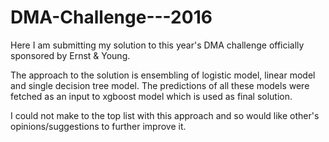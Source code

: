 # DMA-Challenge---2016

Here I am submitting my solution to this year's DMA challenge officially sponsored by Ernst & Young.

The approach to the solution is ensembling of logistic model, linear model and single decision tree model. The predictions of all these models were fetched as an input to xgboost model which is used as final solution. 

I could not make to the top list with this approach and so would like other's opinions/suggestions to further improve it.

